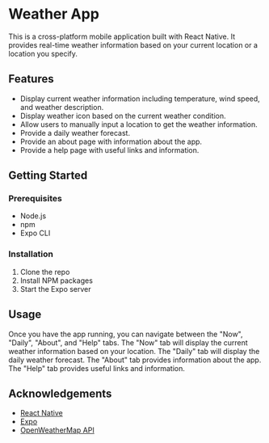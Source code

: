# Weather App

This is a cross-platform mobile application built with React Native. It provides real-time weather information based on your current location or a location you specify.

## Features

- Display current weather information including temperature, wind speed, and weather description.
- Display weather icon based on the current weather condition.
- Allow users to manually input a location to get the weather information.
- Provide a daily weather forecast.
- Provide an about page with information about the app.
- Provide a help page with useful links and information.

## Getting Started

### Prerequisites

- Node.js
- npm
- Expo CLI

### Installation

1. Clone the repo
2. Install NPM packages
3. Start the Expo server


## Usage

Once you have the app running, you can navigate between the "Now", "Daily", "About", and "Help" tabs. The "Now" tab will display the current weather information based on your location. The "Daily" tab will display the daily weather forecast. The "About" tab provides information about the app. The "Help" tab provides useful links and information.

## Acknowledgements

- [React Native](https://reactnative.dev/)
- [Expo](https://expo.io/)
- [OpenWeatherMap API](https://openweathermap.org/api)